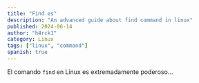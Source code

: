 ```yaml
---
title: "Find es"
description: "An advanced guide about find command in linux"
published: 2024-06-14
author: "h4rck1"
category: Linux
tags: ["linux", "command"]
spanish: true
---
```


<!-- ### [`Este articulo está disponible en español!`](/posts/advanced-commands/) -->

El comando `find` en Linux es extremadamente poderoso...
